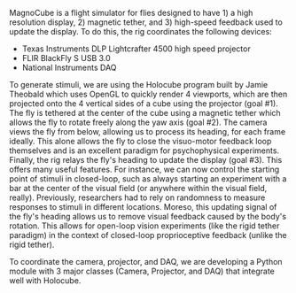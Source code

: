 MagnoCube is a flight simulator for flies designed to have 1) a high resolution display, 2) magnetic tether, and 3) high-speed feedback used to update the display. To do this, the rig coordinates the following devices:
- Texas Instruments DLP Lightcrafter 4500 high speed projector 
- FLIR BlackFly S USB 3.0
- National Instruments DAQ 

To generate stimuli, we are using the Holocube program built by Jamie Theobald which uses OpenGL to quickly render 4 viewports, which are then projected onto the 4 vertical sides of a cube using the projector (goal #1). The fly is tethered at the center of the cube using a magnetic tether which allows the fly to rotate freely along the yaw axis (goal #2). The camera views the fly from below, allowing us to process its heading, for each frame ideally. This alone allows the fly to close the visuo-motor feedback loop themselves and is an excellent paradigm for psychophysical experiments. 
Finally, the rig relays the fly's heading to update the display (goal #3). This offers many useful features. For instance, we can now control the starting point of stimuli in closed-loop, such as always starting an experiment with a bar at the center of the visual field (or anywhere within the visual field, really). Previously, researchers had to rely on randomness to measure responses to stimuli in different locations. Moreso, this updating signal of the fly's heading allows us to remove visual feedback caused by the body's rotation. This allows for open-loop vision experiments (like the rigid tether paradigm) in the context of closed-loop proprioceptive feedback (unlike the rigid tether). 

To coordinate the camera, projector, and DAQ, we are developing a Python module with 3 major classes (Camera, Projector, and DAQ) that integrate well with Holocube.
